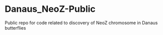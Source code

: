 # Danaus_NeoZ-Public
Public repo for code related to discovery of NeoZ chromosome in Danaus butterflies
